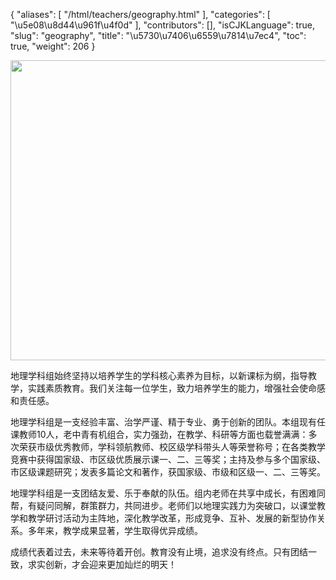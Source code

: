 {
    "aliases": [
        "/html/teachers/geography.html"
    ],
    "categories": [
        "\u5e08\u8d44\u961f\u4f0d"
    ],
    "contributors": [],
    "isCJKLanguage": true,
    "slug": "geography",
    "title": "\u5730\u7406\u6559\u7814\u7ec4",
    "toc": true,
    "weight": 206
}


<img
    src="https://cdn.tfls.online/mirror/full/75825257e5c30eb0ae22ebf28f9a385b25717b27.jpg"
    style="display:block;margin-left:auto;margin-right:auto;"
    decoding="async"
    fetchpriority="auto"
    loading="lazy"
    height="480"
    width="640"
/>




地理学科组始终坚持以培养学生的学科核心素养为目标，以新课标为纲，指导教学，实践素质教育。我们关注每一位学生，致力培养学生的能力，增强社会使命感和责任感。




地理学科组是一支经验丰富、治学严谨、精于专业、勇于创新的团队。本组现有任课教师10人，老中青有机组合，实力强劲，在教学、科研等方面也载誉满满：多次荣获市级优秀教师，学科领航教师、校区级学科带头人等荣誉称号；在各类教学竞赛中获得国家级、市区级优质展示课一、二、三等奖；主持及参与多个国家级、市区级课题研究；发表多篇论文和著作，获国家级、市级和区级一、二、三等奖。




地理学科组是一支团结友爱、乐于奉献的队伍。组内老师在共享中成长，有困难同帮，有疑问同解，群策群力，共同进步。老师们以地理实践力为突破口，以课堂教学和教学研讨活动为主阵地，深化教学改革，形成竞争、互补、发展的新型协作关系。多年来，教学成果显著，学生取得优异成绩。




成绩代表着过去，未来等待着开创。教育没有止境，追求没有终点。只有团结一致，求实创新，才会迎来更加灿烂的明天！




  



